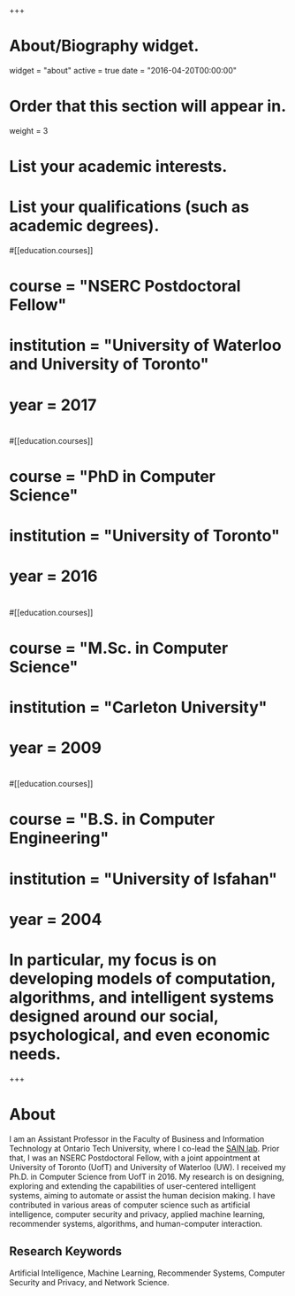 +++
# About/Biography widget.
widget = "about"
active = true
date = "2016-04-20T00:00:00"
# Order that this section will appear in.
weight = 3
# List your academic interests.

# List your qualifications (such as academic degrees).
#[[education.courses]]
#  course = "NSERC Postdoctoral Fellow"
#  institution = "University of Waterloo and University of Toronto"
#  year = 2017
#
#[[education.courses]]
#  course = "PhD in Computer Science"
#  institution = "University of Toronto"
#  year = 2016
#
#[[education.courses]]
#  course = "M.Sc. in Computer Science"
#  institution = "Carleton University"
#  year = 2009
#
#[[education.courses]]
#  course = "B.S. in Computer Engineering"
#  institution = "University of Isfahan"
#  year = 2004

# In particular, my focus is on developing models of computation, algorithms, and intelligent systems designed around our social, psychological, and even economic needs.
+++
# About
I am an Assistant Professor in the Faculty of Business and Information Technology at Ontario Tech University, where I co-lead the [SAIN lab](https://sain.ca/). Prior that, I was an NSERC Postdoctoral Fellow, with a joint appointment at University of Toronto (UofT) and University of Waterloo (UW). I received my Ph.D. in Computer Science from UofT in 2016. My research is on designing, exploring and extending the capabilities of user-centered intelligent systems, aiming to automate or assist the human decision making. I have contributed in various areas of computer science such as artificial intelligence, computer security and privacy, applied machine learning, recommender systems, algorithms, and human-computer interaction.
## Research Keywords
Artificial Intelligence, Machine Learning, Recommender Systems, Computer Security and Privacy, and Network Science.
